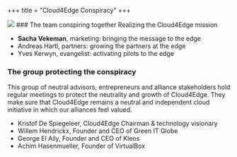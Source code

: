+++
title = "Cloud4Edge Conspiracy"
+++

<img class="gener8Logo" src="/images/gener8-logo.png">
### The team conspiring together
Realizing the Cloud4Edge mission 

* <b>Sacha Vekeman</b>, marketing: bringing the message to the edge
* Andreas Hartl, partners: growing the partners at the edge
* Yves Kerwyn, evangelist: activating pilots to the edge

### The group protecting the conspiracy
This group of neutral advisors, entrepreneurs and alliance stakeholders hold regular meetings to protect the neutrality and growth of Cloud4Edge.
They make sure that Cloud4Edge remains a neutral and independent cloud initiative in which our alliances feel valued.

* Kristof De Spiegeleer, Cloud4Edge Chairman & technology visionary
* Willem Hendrickx, Founder and CEO of Green IT Globe
* George El Aily, Founder and CEO of Kleos
* Achim Hasenmueller, Founder of VirtualBox